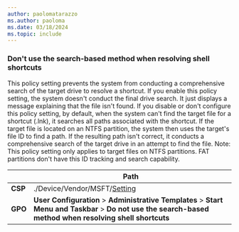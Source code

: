 ```yaml
---
author: paolomatarazzo
ms.author: paoloma
ms.date: 03/18/2024
ms.topic: include
---
```


### Don't use the search-based method when resolving shell shortcuts

This policy setting prevents the system from conducting a comprehensive search of the target drive to resolve a shortcut. If you enable this policy setting, the system doesn't conduct the final drive search. It just displays a message explaining that the file isn't found. If you disable or don't configure this policy setting, by default, when the system can't find the target file for a shortcut (.lnk), it searches all paths associated with the shortcut. If the target file is located on an NTFS partition, the system then uses the target's file ID to find a path. If the resulting path isn't correct, it conducts a comprehensive search of the target drive in an attempt to find the file. Note: This policy setting only applies to target files on NTFS partitions. FAT partitions don't have this ID tracking and search capability.

|  | Path |
|--|--|
| **CSP** | ./Device/Vendor/MSFT/[Setting]() |
| **GPO** | **User Configuration** > **Administrative Templates** > **Start Menu and Taskbar** > **Do not use the search-based method when resolving shell shortcuts** |
